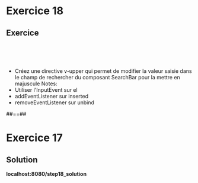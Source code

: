 <!-- .slide: class="exercice" -->
# Exercice 18
## Exercice
<br><br><br>

- Créez une directive v-upper qui permet de modifier la valeur saisie dans le champ de rechercher du composant SearchBar pour la mettre en majuscule
Notes:
- Utiliser l'InputEvent sur el
- addEventListener sur inserted
- removeEventListener sur unbind

##==##

<!-- .slide: class="exercice" -->
# Exercice 17
## Solution
<b>localhost:8080/step18_solution</b>
<!-- .element: class="full-center" -->
